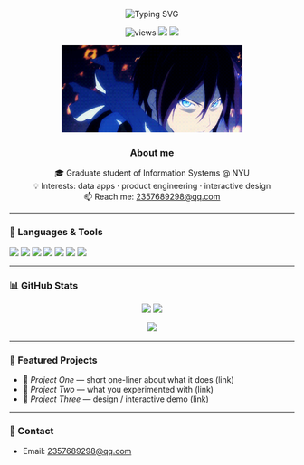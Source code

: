 <!-- Centered animated intro -->
<p align="center">
  <img src="https://readme-typing-svg.demolab.com?font=Fira+Code&weight=500&size=28&pause=900&center=true&vCenter=true&width=700&lines=Hi%2C+I'm+Biao+Chen+%F0%9F%91%8B;NYU+Information+Systems+Graduate" alt="Typing SVG" />
</p>

<!-- Profile badges -->
<p align="center">
  <img src="https://komarev.com/ghpvc/?username=BennetttChen&style=flat&label=Profile%20views" alt="views" />
  <a href="mailto:2357689298@qq.com"><img src="https://img.shields.io/badge/Email-2357689298%40qq.com-blue?logo=gmail" /></a>
  <a href="https://www.linkedin.com/" target="_blank"><img src="https://img.shields.io/badge/LinkedIn-Connect-informational?logo=linkedin" /></a>
</p>

<!-- Hero GIF -->
<p align="center">
  <img src="https://github.com/BennetttChen/BennetttChen/blob/main/yato.gif" width="320" alt="Yato GIF" />
</p>

<h3 align="center">About me</h3>
<p align="center">
  🎓 Graduate student of Information Systems @ NYU <br/>
  💡 Interests: data apps · product engineering · interactive design <br/>
  📫 Reach me: <a href="mailto:2357689298@qq.com">2357689298@qq.com</a>
</p>

---

### 🧰 Languages & Tools
<p>
  <img src="https://img.shields.io/badge/Python-3776AB?logo=python&logoColor=white" />
  <img src="https://img.shields.io/badge/Java-007396?logo=java&logoColor=white" />
  <img src="https://img.shields.io/badge/Linux-FCC624?logo=linux&logoColor=black" />
  <img src="https://img.shields.io/badge/Git-F05032?logo=git&logoColor=white" />
  <img src="https://img.shields.io/badge/Unity-000000?logo=unity&logoColor=white" />
  <img src="https://img.shields.io/badge/Figma-F24E1E?logo=figma&logoColor=white" />
  <img src="https://img.shields.io/badge/Framer-0055FF?logo=framer&logoColor=white" />
</p>

---

### 📊 GitHub Stats
<p align="center">
  <img src="https://github-readme-stats.vercel.app/api?username=BennetttChen&show_icons=true&rank_icon=github&hide_title=true&theme=transparent" height="160" />
  <img src="https://streak-stats.demolab.com?user=BennetttChen&theme=transparent&hide_longest_streak=true" height="160" />
</p>
<p align="center">
  <img src="https://github-readme-stats.vercel.app/api/top-langs/?username=BennetttChen&layout=compact&langs_count=8&theme=transparent" height="160" />
</p>

---

### 🚀 Featured Projects
- 🔭 *Project One* — short one-liner about what it does (link)
- 🧪 *Project Two* — what you experimented with (link)
- 🎨 *Project Three* — design / interactive demo (link)

---

### 🤝 Contact
- Email: <a href="mailto:2357689298@qq.com">2357689298@qq.com</a>


